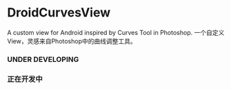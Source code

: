 # DroidCurvesView
A custom view for Android inspired by Curves Tool in Photoshop.
一个自定义View，灵感来自Photoshop中的曲线调整工具。

### UNDER DEVELOPING
### 正在开发中